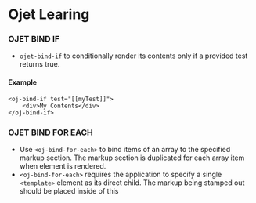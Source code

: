 # Ojet Learing

### OJET BIND IF
- ``ojet-bind-if`` to conditionally render its contents only if a provided
test returns true.

#### Example

``` 
<oj-bind-if test="[[myTest]]">
	<div>My Contents</div>
</oj-bind-if>

```

### OJET BIND FOR EACH
- Use ``<oj-bind-for-each>`` to bind items of an array to the specified markup section. 
The markup section is duplicated for each array item when element is rendered. 
- ``<oj-bind-for-each>`` requires the application to specify a single ``<template>`` element as its direct child. The markup being stamped out should be placed 
inside of this <template> element.

#### Example

```
<oj-bind-for-each data='[{"type":"Apple"},{"type":"Orange"}]'>
 <template>
	<p><oj-bind-text value='[[$current.data.type]]'></oj-bind-text></p>
</template>
</oj-bind-for-each>


### OJET BIND TEXT

- Use ``<oj-bind-text>`` to bind a text node to a variable.

#### Example
```
<span>
 <oj-bind-text value='[[myText]]'></oj-bind-text>
</span>
```
